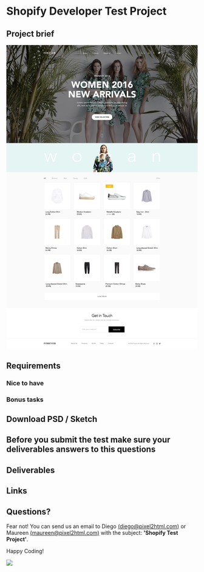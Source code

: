 # Shopify Developer Test Project

## Project brief

![Shopify Developer Test Project](preview.png)

## Requirements

### Nice to have

### Bonus tasks

## Download PSD / Sketch

## Before you submit the test make sure your deliverables answers to this questions

## Deliverables

## Links

## Questions?

Fear not! You can send us an email to Diego [(diego@pixel2html.com)](mailto:diego@pixel2html.com)
or Maureen [(maureen@pixel2html.com)](mailto:maureen@pixel2html.com) with the subject:
**'Shopify Test Project'**.

Happy Coding!

<img src="http://files.pxl.ht/23981_giphy-downsized-large.gif" width="400" />
